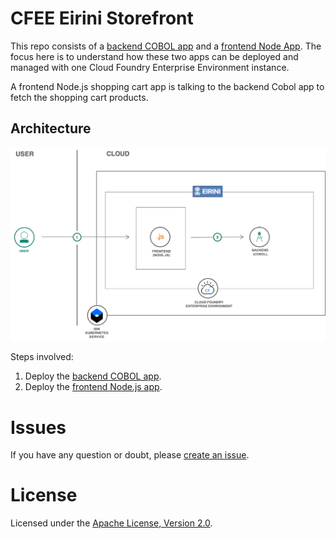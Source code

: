 # CFEE Eirini Storefront


This repo consists of a [backend COBOL app](https://github.com/IBM-Cloud/cfee-eirini-storefront/tree/master/backend) and a [frontend Node App](https://github.com/IBM-Cloud/cfee-eirini-storefront/tree/master/frontend). The focus here is to understand how these two apps can be deployed and managed with one Cloud Foundry Enterprise Environment instance.

A frontend Node.js shopping cart app is talking to the backend Cobol app to fetch the shopping cart products.

## Architecture

![Architecture](./MD-images/Architecture.png)

Steps involved:

1. Deploy the [backend COBOL app](https://github.com/IBM-Cloud/cfee-eirini-storefront/tree/master/backend).
1. Deploy the [frontend Node.js app](https://github.com/IBM-Cloud/cfee-eirini-storefront/tree/master/frontend).

# Issues

If you have any question or doubt, please [create an issue](https://github.com/IBM-Cloud/cfee-eirini-storefront/issues).


# License

Licensed under the [Apache License, Version 2.0](http://www.apache.org/licenses/LICENSE-2.0).
